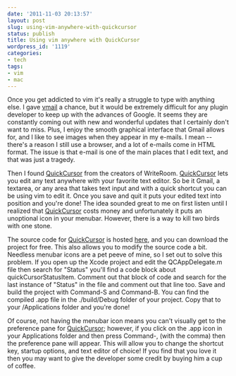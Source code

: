 ```yaml
---
date: '2011-11-03 20:13:57'
layout: post
slug: using-vim-anywhere-with-quickcursor
status: publish
title: Using vim anywhere with QuickCursor
wordpress_id: '1119'
categories:
- tech
tags:
- vim
- mac
---
```


Once you get addicted to vim it's really a struggle to type with anything else. I gave [vmail](http://danielchoi.com/software/vmail.html) a chance, but it would be extremely difficult for any plugin developer to keep up with the advances of Google. It seems they are constantly coming out with new and wonderful updates that I certainly don't want to miss. Plus, I enjoy the smooth graphical interface that Gmail allows for, and I like to see images when they appear in my e-mails. I mean -- there's a reason I still use a browser, and a lot of e-mails come in HTML format. The issue is that e-mail is one of the main places that I edit text, and that was just a tragedy.

Then I found [QuickCursor](http://www.hogbaysoftware.com/products/quickcursor) from the creators of WriteRoom. [QuickCursor](http://www.hogbaysoftware.com/products/quickcursor) lets you edit any text anywhere with your favorite text editor. So be it Gmail, a textarea, or any area that takes text input and with a quick shortcut you can be using vim to edit it. Once you save and quit it puts your edited text into position and you're done! The idea sounded great to me on first listen until I realized that [QuickCursor](http://www.hogbaysoftware.com/products/quickcursor) costs money and unfortunately it puts an unoptional icon in your menubar. However, there is a way to kill two birds with one stone.

The source code for [QuickCursor](http://www.hogbaysoftware.com/products/quickcursor) is hosted [here](https://github.com/jessegrosjean/quickcursor), and you can download the project for free. This also allows you to modify the source code a bit. Needless menubar icons are a pet peeve of mine, so I set out to solve this problem. If you open up the Xcode project and edit the QCAppDelegate.m file then search for "Status" you'll find a code block about quickCursorStatusItem. Comment out that block of code and search for the last instance of "Status" in the file and comment out that line too. Save and build the project with Command-S and Command-B. You can find the compiled .app file in the ./build/Debug folder of your project. Copy that to your /Applications folder and you're done!

Of course, not having the menubar icon means you can't visually get to the preference pane for [QuickCursor](http://www.hogbaysoftware.com/products/quickcursor); however, if you click on the .app icon in your Applications folder and then press Command-, (with the comma) then the preference pane will appear. This will allow you to change the shortcut key, startup options, and text editor of choice! If you find that you love it then you may want to give the developer some credit by buying him a cup of coffee. 

